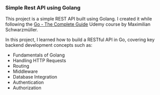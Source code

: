 ### Simple Rest API using Golang

This project is a simple REST API built using Golang. I created it while following the [Go - The Complete Guide](https://www.udemy.com/course/go-the-complete-guide/?couponCode=KEEPLEARNING) Udemy course by Maximilian Schwarzmüller.

In this project, I learned how to build a RESTful API in Go, covering key backend development concepts such as:

- Fundamentals of Golang
- Handling HTTP Requests
- Routing
- Middleware
- Database Integration
- Authentication
- Authorization